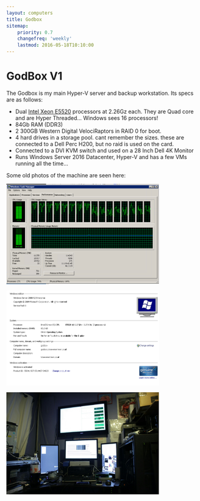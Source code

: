 ```yaml
---
layout: computers
title: Godbox
sitemap:
    priority: 0.7
    changefreq: 'weekly'
    lastmod: 2016-05-18T10:10:00
---
```

# GodBox V1

The Godbox is my main Hyper-V server and backup workstation. Its specs are as follows:

* Dual [Intel Xeon E5520][1] processors at 2.26Gz each. They are Quad core and are Hyper Threaded... Windows sees 16 processors!
* 84Gb RAM (DDR3)
* 2 300GB Western Digital VelociRaptors in RAID 0 for boot.
* 4 hard drives in a storage pool. cant remember the sizes. these are connected to a Dell Perc H200, but no raid is used on the card.
* Connected to a DVI KVM switch and used on a 28 Inch Dell 4K Monitor
* Runs Windows Server 2016 Datacenter, Hyper-V and has a few VMs running all the time...

Some old photos of the machine are seen here:

<a href="/post_images/2012/10/09/20121009-1539-godbox-taskmanager.png"><img src="/post_images/2012/10/09/20121009-1539-godbox-taskmanager.png" alt="Godbox Task Manager" width="400"/></a>

<a href="/post_images/2012/10/09/20121009-1539-godbox-taskmanager.png"><img src="/post_images/2012/10/09/20121009-1549-godbox-systeminfo.png" alt="Godbox System Info" width="400"/></a>

<a href="/post_images/2012/10/09/tumblr_n15uoaNSnY1s6snd0o1_1280.jpg"><img src="/post_images/2012/10/09/tumblr_n15uoaNSnY1s6snd0o1_1280.jpg" alt="GodBox Monitors" width="400"/></a>

[1]: http://ark.intel.com/products/40200/Intel-Xeon-Processor-E5520-8M-Cache-2_26-GHz-5_86-GTs-Intel-QPI
